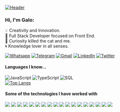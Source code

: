 <!-- [![Header](https://user-images.githubusercontent.com/88691710/174714079-86a3d203-02f7-4cf7-afaf-fcc10ab57ace.png)](https://www.galomeggiolaro.com/) -->

[![Header](https://user-images.githubusercontent.com/88691710/174714079-86a3d203-02f7-4cf7-afaf-fcc10ab57ace.png)](https://galomegg.github.io/portfolio/)

### Hi, I'm Galo:

💡 Creativity and Innovation.  
🎡 Full Stack Developer focused on Front End.  
🧭 Curiosity killed the cat and me.  
🌀 Knowledge lover in all senses.

[![Whatsapp](https://img.shields.io/badge/-Whatsapp-57f779?style=for-the-badge&logo=whatsapp&logoColor=222222)](https://t.me/wtscrackin)
[![Telegram](https://img.shields.io/badge/-TELEGRAM-2CA5E0?style=for-the-badge&logo=telegram&logoColor=white)](https://t.me/wtscrackin)
[![Gmail](https://img.shields.io/badge/-GMAIL-D14836?style=for-the-badge&logo=gmail&logoColor=white)](mailto:galomeggiolarobul@gmail.com)
[![LinkedIn](https://img.shields.io/badge/-LINKEDIN-0077B5?style=for-the-badge&logo=linkedin&logoColor=white)](https://www.linkedin.com/in/frontendgalomeggiolaro/)
[![Twitter](https://img.shields.io/badge/-TWITTER-1d9bf0?style=for-the-badge&logo=twitter&logoColor=white)]([https://twitter.com/Wtscrackin])

<!-- [![GaloMeggiolaro.com](https://img.shields.io/badge/-ADAMALSTON.COM-000000?style=for-the-badge&logo=react&logoColor=white)](https://www.galomeggiolaro.com/) -->

#### Languages I know...

![JavaScript](https://img.shields.io/badge/-JavaScript-000000?style=flat&logo=javascript)
![TypeScript](https://img.shields.io/badge/-TypeScript-000000?style=flat&logo=typescript)
![SQL](https://img.shields.io/badge/-SQL-000000?style=flat&logo=postgresql)  
[![Top Langs](https://github-readme-stats.vercel.app/api/top-langs/?username=galomegg&layout=compact)](https://github.com/anuraghazra/github-readme-stats)

<!-- ![Python](https://img.shields.io/badge/-Python-000000?style=flat&logo=python) -->

#### Some of the technologies I have worked with

<img src="https://img.shields.io/badge/-HTML5-222222?style=flat&logo=html5&logoColor=E34F26">
<img src="https://img.shields.io/badge/-CSS3-222222?style=flat&logo=css3&logoColor=1572B6">
<img src="https://img.shields.io/badge/-React-222222?style=flat&logo=React&logoColor=00c8ff">
<img src="https://img.shields.io/badge/-Redux-222222?style=flat&logo=redux&logoColor=7248b6">
<img src="https://img.shields.io/badge/-jQuery-222222?style=flat&logo=jQuery&logoColor=0769AD">
<img src="https://img.shields.io/badge/-Sass-222222?style=flat&logo=sass&logoColor=cc6699">
<img src="https://img.shields.io/badge/-Less-222222?style=flat&logo=less&logoColor=ffffff">
<img src="https://img.shields.io/badge/-Bootstrap-222222?style=flat&logo=bootstrap&logoColor=563D7C">
<img src="https://img.shields.io/badge/-Node.js-222222?style=flat&logo=Node.js&logoColor=339933">
<img src="https://img.shields.io/badge/-Express.js-222222?style=flat">
<img src="https://img.shields.io/badge/-Sequelize-222222?style=flat&logo=sequelize&logoColor=#09b8e2">
<img src="https://img.shields.io/badge/-Firebase-222222?style=flat&logo=firebase&logoColor=FFA611">
<img src="https://img.shields.io/badge/-Git-222222?style=flat&logo=git&logoColor=F05032">
<img src="https://img.shields.io/badge/-GitHub-222222?style=flat&logo=github&logoColor=fafafa">
<img src="http://img.shields.io/badge/-VS%20Code-222222?style=flat&logo=visual%20studio%20code&logoColor=007ACC">
<img src="http://img.shields.io/badge/-Heroku-222222?style=flat&logo=heroku&logoColor=430098">
<img src="http://img.shields.io/badge/-Vercel-222222?style=flat&logo=vercel&logoColor=white">
<img src="http://img.shields.io/badge/-Netlify-222222?style=flat&logo=netlify&logoColor=4b9bbf">
